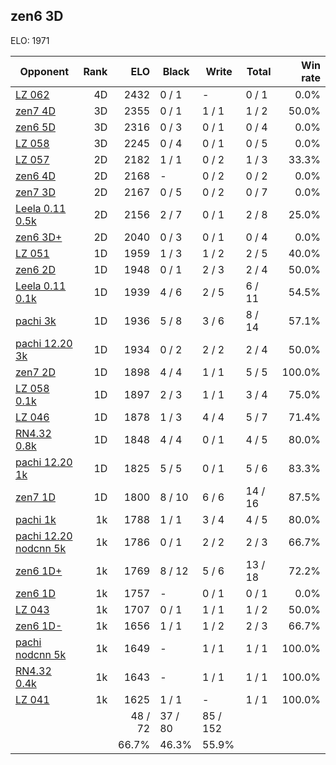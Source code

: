## zen6 3D ##

ELO: 1971

Opponent | Rank | ELO | Black | Write | Total | Win rate
---------|-----:|----:|-------|-------|-------|-------:
[LZ 062](LZ%20062.md) | 4D | 2432 | 0 / 1 | - | 0 / 1 | 0.0%
[zen7 4D](zen7%204D.md) | 3D | 2355 | 0 / 1 | 1 / 1 | 1 / 2 | 50.0%
[zen6 5D](zen6%205D.md) | 3D | 2316 | 0 / 3 | 0 / 1 | 0 / 4 | 0.0%
[LZ 058](LZ%20058.md) | 3D | 2245 | 0 / 4 | 0 / 1 | 0 / 5 | 0.0%
[LZ 057](LZ%20057.md) | 2D | 2182 | 1 / 1 | 0 / 2 | 1 / 3 | 33.3%
[zen6 4D](zen6%204D.md) | 2D | 2168 | - | 0 / 2 | 0 / 2 | 0.0%
[zen7 3D](zen7%203D.md) | 2D | 2167 | 0 / 5 | 0 / 2 | 0 / 7 | 0.0%
[Leela 0.11 0.5k](Leela%200.11%200.5k.md) | 2D | 2156 | 2 / 7 | 0 / 1 | 2 / 8 | 25.0%
[zen6 3D+](zen6%203D+.md) | 2D | 2040 | 0 / 3 | 0 / 1 | 0 / 4 | 0.0%
[LZ 051](LZ%20051.md) | 1D | 1959 | 1 / 3 | 1 / 2 | 2 / 5 | 40.0%
[zen6 2D](zen6%202D.md) | 1D | 1948 | 0 / 1 | 2 / 3 | 2 / 4 | 50.0%
[Leela 0.11 0.1k](Leela%200.11%200.1k.md) | 1D | 1939 | 4 / 6 | 2 / 5 | 6 / 11 | 54.5%
[pachi 3k](pachi%203k.md) | 1D | 1936 | 5 / 8 | 3 / 6 | 8 / 14 | 57.1%
[pachi 12.20 3k](pachi%2012.20%203k.md) | 1D | 1934 | 0 / 2 | 2 / 2 | 2 / 4 | 50.0%
[zen7 2D](zen7%202D.md) | 1D | 1898 | 4 / 4 | 1 / 1 | 5 / 5 | 100.0%
[LZ 058 0.1k](LZ%20058%200.1k.md) | 1D | 1897 | 2 / 3 | 1 / 1 | 3 / 4 | 75.0%
[LZ 046](LZ%20046.md) | 1D | 1878 | 1 / 3 | 4 / 4 | 5 / 7 | 71.4%
[RN4.32 0.8k](RN4.32%200.8k.md) | 1D | 1848 | 4 / 4 | 0 / 1 | 4 / 5 | 80.0%
[pachi 12.20 1k](pachi%2012.20%201k.md) | 1D | 1825 | 5 / 5 | 0 / 1 | 5 / 6 | 83.3%
[zen7 1D](zen7%201D.md) | 1D | 1800 | 8 / 10 | 6 / 6 | 14 / 16 | 87.5%
[pachi 1k](pachi%201k.md) | 1k | 1788 | 1 / 1 | 3 / 4 | 4 / 5 | 80.0%
[pachi 12.20 nodcnn 5k](pachi%2012.20%20nodcnn%205k.md) | 1k | 1786 | 0 / 1 | 2 / 2 | 2 / 3 | 66.7%
[zen6 1D+](zen6%201D+.md) | 1k | 1769 | 8 / 12 | 5 / 6 | 13 / 18 | 72.2%
[zen6 1D](zen6%201D.md) | 1k | 1757 | - | 0 / 1 | 0 / 1 | 0.0%
[LZ 043](LZ%20043.md) | 1k | 1707 | 0 / 1 | 1 / 1 | 1 / 2 | 50.0%
[zen6 1D-](zen6%201D-.md) | 1k | 1656 | 1 / 1 | 1 / 2 | 2 / 3 | 66.7%
[pachi nodcnn 5k](pachi%20nodcnn%205k.md) | 1k | 1649 | - | 1 / 1 | 1 / 1 | 100.0%
[RN4.32 0.4k](RN4.32%200.4k.md) | 1k | 1643 | - | 1 / 1 | 1 / 1 | 100.0%
[LZ 041](LZ%20041.md) | 1k | 1625 | 1 / 1 | - | 1 / 1 | 100.0%
 | | | 48 / 72 | 37 / 80 | 85 / 152 | 
 | | | 66.7% | 46.3% | 55.9% | 
